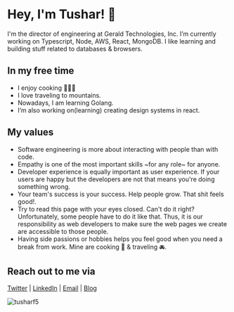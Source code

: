 # Hey, I'm Tushar! 👋

I'm the director of engineering at Gerald Technologies, Inc. I’m currently working on Typescript, Node, AWS, React, MongoDB. I like learning and building stuff related to databases & browsers.

## In my free time

- I enjoy cooking 👨🏻‍🍳
- I love traveling to mountains.
- Nowadays, I am learning Golang.
- I’m also working on(learning) creating design systems in react.

## My values

- Software engineering is more about interacting with people than with code.
- Empathy is one of the most important skills ~for any role~ for anyone.
- Developer experience is equally important as user experience. If your users are happy but the developers are not that means you're doing something wrong.
- Your team's success is your success. Help people grow. That shit feels good!.
- Try to read this page with your eyes closed. Can't do it right? Unfortunately, some people have to do it like that. Thus, it is our responsibility as web developers to make sure the web pages we create are accessible to those people.
- Having side passions or hobbies helps you feel good when you need a break from work. Mine are cooking 🍪 & traveling 🚘.

## Reach out to me via

[Twitter](https://twitter.com/tusharf5) | [LinkedIn](https://linkedin.com/in/tusharf5) | [Email](mailto:ts17995@gmail.com?subject=[GitHub]) | [Blog](https://tusharsharma.dev)

<img src="https://komarev.com/ghpvc/?username=tusharf5" alt="tusharf5" />

<!-- - Health, Happiness, Family >>>>>>> Work.
- People >>>>>>> Software. -->

